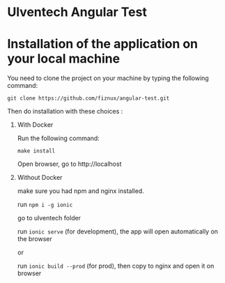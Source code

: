 Ulventech Angular Test
==================================

Installation of the application on your local machine
===================================================== 

You need to clone the project on your machine by typing the following command:

`git clone https://github.com/fiznux/angular-test.git`

Then do installation with these choices :

1. With Docker

    Run the following command:
    
    `make install`
    
    Open browser, go to http://localhost

2. Without Docker

    make sure you had npm and nginx installed.
    
    run `npm i -g ionic`
    
    go to ulventech folder
    
    run `ionic serve` (for development), the app will open automatically on the browser

    or
    
    run `ionic build --prod` (for prod), then copy to nginx and open it on browser
    
